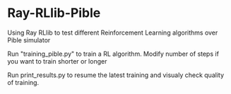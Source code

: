 # Ray-RLlib-Pible
Using Ray RLlib to test different Reinforcement Learning algorithms over Pible simulator

Run "training_pible.py" to train a RL algorithm. Modify number of steps if you want to train shorter or longer

Run print_results.py to resume the latest training and visualy check quality of training.
